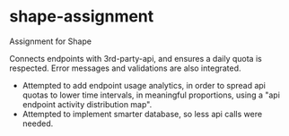 # shape-assignment
Assignment for Shape

Connects endpoints with 3rd-party-api, and ensures a daily quota is respected.
Error messages and validations are also integrated.

- Attempted to add endpoint usage analytics, in order to spread api quotas to lower time intervals, in meaningful proportions, using a "api endpoint activity distribution map".
- Attempted to implement smarter database, so less api calls were needed.
